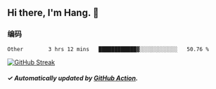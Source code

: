 ## Hi there, I'm Hang. 👋

### 编码

<!--START_SECTION:waka-->

```text
Other        3 hrs 12 mins   ████████████▓░░░░░░░░░░░░   50.76 %
```

<!--END_SECTION:waka-->

[![GitHub Streak](https://github-readme-streak-stats.herokuapp.com?user=huhuhang&hide_border=true&date_format=%5BY.%5Dn.j)](https://git.io/streak-stats)

##### ✓ Automatically updated by [GitHub Action](https://github.com/huhuhang/huhuhang/actions).
